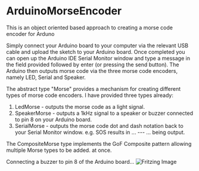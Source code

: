 # ArduinoMorseEncoder

This is an object oriented based approach to creating a morse code encoder for Arduno

Simply connect your Arduino board to your computer via the relevant USB cable and upload the sketch to your Arduino board.
Once completed you can open up the Arduino IDE Serial Monitor window and type a message in the field provided followed by enter (or pressing the send button). The Arduino then outputs morse code via the three morse code encoders, namely LED, Serial and Speaker.

The abstract type "Morse" provides a mechanism for creating different types of morse code encoders.
I have provided three types already:
1. LedMorse - outputs the morse code as a light signal.
2. SpeakerMorse - outputs a 1kHz signal to a speaker or buzzer connected to pin 8 on your Arduino board.
3. SerialMorse - outputs the morse code dot and dash notation back to your Serial Monitor window. e.g. SOS results in ... --- ... being output.

The CompositeMorse type implements the GoF Composite pattern allowing multiple Morse types to be added. at once.

Connecting a buzzer to pin 8 of the Arduino board...
![Fritzing Image](https://github.com/PaulKnauer/ArduinoMorseEncoder/blob/master/ArduinoMorseEncoder.png "Connecting the buzzer")
